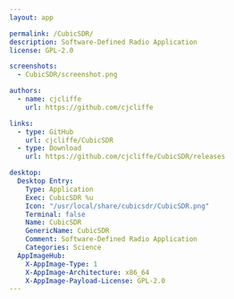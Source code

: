 ```yaml
---
layout: app

permalink: /CubicSDR/
description: Software-Defined Radio Application
license: GPL-2.0

screenshots:
  - CubicSDR/screenshot.png

authors:
  - name: cjcliffe
    url: https://github.com/cjcliffe

links:
  - type: GitHub
    url: cjcliffe/CubicSDR
  - type: Download
    url: https://github.com/cjcliffe/CubicSDR/releases

desktop:
  Desktop Entry:
    Type: Application
    Exec: CubicSDR %u
    Icon: "/usr/local/share/cubicsdr/CubicSDR.png"
    Terminal: false
    Name: CubicSDR
    GenericName: CubicSDR
    Comment: Software-Defined Radio Application
    Categories: Science
  AppImageHub:
    X-AppImage-Type: 1
    X-AppImage-Architecture: x86_64
    X-AppImage-Payload-License: GPL-2.0
---
```

